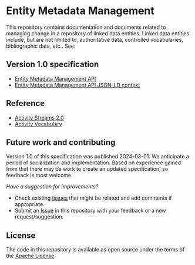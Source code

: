 # Entity Metadata Management

This repository contains documentation and documents related to managing change
in a repository of linked data entities. Linked data entities include, but are
not limited to, authoritative data, controlled vocabularies, bibliographic
data, etc.. See:

## Version 1.0 specification

* [Entity Metadata Management API](https://emm-spec.org/1.0/)
* [Entity Metadata Management API JSON-LD context](https://emm-spec.org/1.0/context.json)

## Reference

* [Activity Streams 2.0](https://www.w3.org/TR/activitystreams-core/)
* [Activity Vocabulary](https://www.w3.org/TR/activitystreams-vocabulary/)

## Future work and contributing

Version 1.0 of this specification was published 2024-03-01. We anticipate a period of socialization
and implementation. Based on experience gained from that there may be work to create an updated
specification, so feedback is most welcome.

*Have a suggestion for improvements?*  

* Check existing [Issues](https://github.com/LD4/entity_metadata_management/issues) that might be related and add comments if appropriate.
* Submit an [Issue](https://github.com/LD4/entity_metadata_management/issues) in this repository with your feedback or a new request/suggestion.

## License

The code in this repository is available as open source under the terms of the [Apache License](https://www.apache.org/licenses/LICENSE-2.0).
